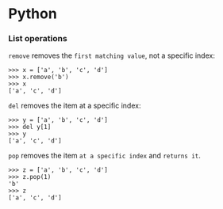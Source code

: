 # Python

### List operations
`remove` removes the `first matching value`, not a specific index:
```
>>> x = ['a', 'b', 'c', 'd']
>>> x.remove('b')
>>> x
['a', 'c', 'd']
```
`del` removes the item at a specific index:
```
>>> y = ['a', 'b', 'c', 'd']
>>> del y[1]
>>> y
['a', 'c', 'd']
```
`pop` removes the item `at a specific index` and `returns it`.
```
>>> z = ['a', 'b', 'c', 'd']
>>> z.pop(1)
'b'
>>> z
['a', 'c', 'd']
```
